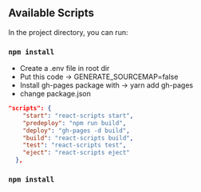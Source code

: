 ## Available Scripts

In the project directory, you can run:

### `npm install`

- Create a .env file in root dir
- Put this code -> GENERATE_SOURCEMAP=false
- Install gh-pages package with -> yarn add gh-pages
- change package.json

```json
"scripts": {
    "start": "react-scripts start",
    "predeploy": "npm run build",
    "deploy": "gh-pages -d build",
    "build": "react-scripts build",
    "test": "react-scripts test",
    "eject": "react-scripts eject"
  },
```

### `npm install`
